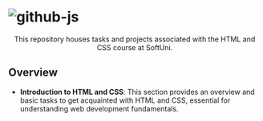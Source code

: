 # ![github-js](https://github.com/MstMustafa/HTML-CSS/assets/141492875/299a634d-4e22-4969-8114-1eba9d60c94f)

<div align="center">
    <p>This repository houses tasks and projects associated with the HTML and CSS course at SoftUni.</p>
</div>

## Overview
- **Introduction to HTML and CSS**: This section provides an overview and basic tasks to get acquainted with HTML and CSS, essential for understanding web development fundamentals.

